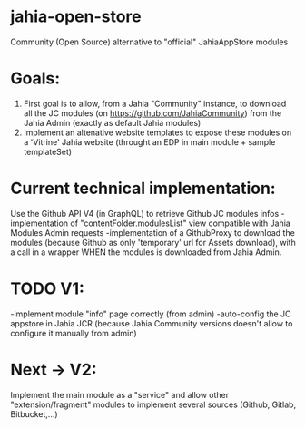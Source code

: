 # jahia-open-store
Community (Open Source) alternative to "official" JahiaAppStore modules

Goals:
======
1) First goal is to allow, from a Jahia "Community" instance, 
    to download all the JC modules (on https://github.com/JahiaCommunity) 
     from the Jahia Admin (exactly as default Jahia modules)
2) Implement an altenative website templates to expose these modules on a 'Vitrine' Jahia website (throught an EDP in main module + sample templateSet)

Current technical implementation:
=================================
Use the Github API V4 (in GraphQL) to retrieve Github JC modules infos
-implementation of "contentFolder.modulesList" view compatible with Jahia Modules Admin requests
-implementation of a GithubProxy to download the modules (because Github as only 'temporary' url for Assets download), 
   with a call in a wrapper WHEN the modules is downloaded from Jahia Admin.

TODO V1:
========
-implement module "info" page correctly (from admin)
-auto-config the JC appstore in Jahia JCR (because Jahia Community versions doesn't allow to configure it manually from admin)


Next -> V2: 
===========
Implement the main module as a "service" and allow other "extension/fragment" modules to implement several sources (Github, Gitlab, Bitbucket,...)
